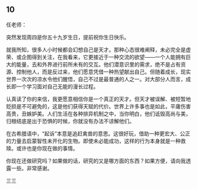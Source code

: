   

## 10

任老师：

突然发现周四是你五十九岁生日，提前祝你生日快乐。

就我所知，很多人小时候都会幻想自己是天才。那种心态很难阐释，未必完全是虚荣、或企图得到关注，在我看来，它更接近于一种交流的欲望——一个人能拥有巨大的能量，去和外界进行前所未有的交互。他们潜意识里的需求，绝不是占有资源、控制他人，而是反过来，他们愿意凭借一种热望献出自己。但随着成长，现实世界一次次的凉水令他们醒悟，自己不过是最普通的人之一。对大部分人而言，成长即一个学习面对自己无能的漫长过程。

认真读了你的来信，我更愿意相信你是一个真正的天才。但天才被误解、被短暂地贬损是不可避免的，这是他们获得天赋的代价。世界上许多事也是如此，平庸伤害高贵，丑嫉妒美。人们生活在各种排异机制之中，当你明白，他们诋毁高尚与美，归根结底是出于恐惧的时候，你就没有办法不谅解他们。

在古希腊语中，“起诉”本意是追赶禽兽的意思。这很好玩，借助一种更宏大、公正的力量去启蒙智性未开化的生物。即使未必能成功，这样的行为本身就是一种救赎。或许也是你现在做的事情。

你现在还做研究吗？如果做的话，研究的又是哪方面的东西？如果方便，请向我透露一些。非常感谢。

三三